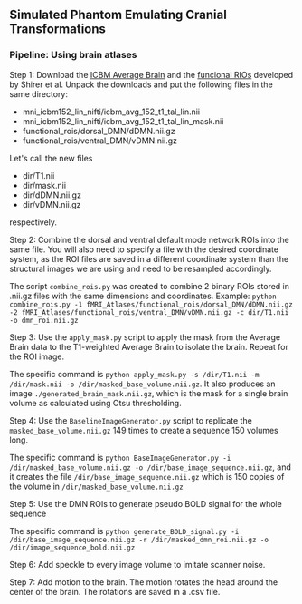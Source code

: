 ## Simulated Phantom Emulating Cranial Transformations

### Pipeline: Using brain atlases

Step 1: Download the [ICBM Average Brain](https://www.mcgill.ca/bic/software/tools-data-analysis/anatomical-mri/atlases/icbm152lin "Average Brain") and the [funcional RIOs](https://findlab.stanford.edu/functional_ROIs.html "Functional ROIs") developed by Shirer et al. Unpack the downloads and put the following files in the same directory:

* mni_icbm152_lin_nifti/icbm_avg_152_t1_tal_lin.nii
* mni_icbm152_lin_nifti/icbm_avg_152_t1_tal_lin_mask.nii
* functional_rois/dorsal_DMN/dDMN.nii.gz
* functional_rois/ventral_DMN/vDMN.nii.gz

Let's call the new files

* dir/T1.nii
* dir/mask.nii
* dir/dDMN.nii.gz
* dir/vDMN.nii.gz 

respectively.

Step 2: Combine the dorsal and ventral default mode network ROIs into the same file. You will also need to specify a file with the desired coordinate system, as the ROI files are saved in a different coordinate system than the structural images we are using and need to be resampled accordingly.

The script `combine_rois.py` was created to combine 2 binary ROIs stored in .nii.gz files with the same dimensions and coordinates. Example: `python combine_rois.py -1 fMRI_Atlases/functional_rois/dorsal_DMN/dDMN.nii.gz -2 fMRI_Atlases/functional_rois/ventral_DMN/vDMN.nii.gz -c dir/T1.nii -o dmn_roi.nii.gz`

Step 3: Use the `apply_mask.py` script to apply the mask from the Average Brain data to the T1-weighted Average Brain to isolate the brain. Repeat for the ROI image.

The specific command is `python apply_mask.py -s /dir/T1.nii -m /dir/mask.nii -o /dir/masked_base_volume.nii.gz`. It also produces an image `./generated_brain_mask.nii.gz`, which is the mask for a single brain volume as calculated using Otsu thresholding.

Step 4: Use the `BaselineImageGenerator.py` script to replicate the `masked_base_volume.nii.gz` 149 times to create a sequence 150 volumes long.

The specific command is `python BaseImageGenerator.py -i /dir/masked_base_volume.nii.gz -o /dir/base_image_sequence.nii.gz`, and it creates the file `/dir/base_image_sequence.nii.gz` which is 150 copies of the volume in `/dir/masked_base_volume.nii.gz`

Step 5: Use the DMN ROIs to generate pseudo BOLD signal for the whole sequence

The specific command is `python generate_BOLD_signal.py -i /dir/base_image_sequence.nii.gz -r /dir/masked_dmn_roi.nii.gz -o /dir/image_sequence_bold.nii.gz`

Step 6: Add speckle to every image volume to imitate scanner noise.

Step 7: Add motion to the brain. The motion rotates the head around the center of the brain. The rotations are saved in a .csv file.

